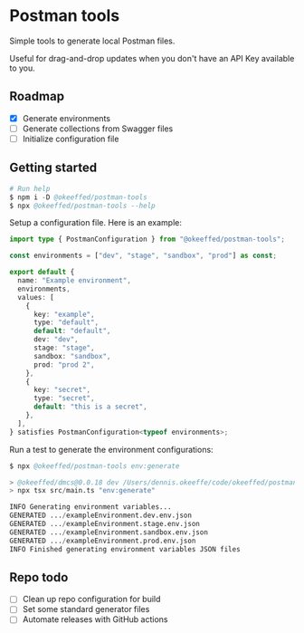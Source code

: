 # Postman tools

Simple tools to generate local Postman files.

Useful for drag-and-drop updates when you don't have an API Key available to you.

## Roadmap

- [x] Generate environments
- [ ] Generate collections from Swagger files
- [ ] Initialize configuration file

## Getting started

```s
# Run help
$ npm i -D @okeeffed/postman-tools
$ npx @okeeffed/postman-tools --help
```

Setup a configuration file. Here is an example:

```ts
import type { PostmanConfiguration } from "@okeeffed/postman-tools";

const environments = ["dev", "stage", "sandbox", "prod"] as const;

export default {
  name: "Example environment",
  environments,
  values: [
    {
      key: "example",
      type: "default",
      default: "default",
      dev: "dev",
      stage: "stage",
      sandbox: "sandbox",
      prod: "prod 2",
    },
    {
      key: "secret",
      type: "secret",
      default: "this is a secret",
    },
  ],
} satisfies PostmanConfiguration<typeof environments>;
```

Run a test to generate the environment configurations:

```s
$ npx @okeeffed/postman-tools env:generate

> @okeeffed/dmcs@0.0.18 dev /Users/dennis.okeeffe/code/okeeffed/postman-tools
> npx tsx src/main.ts "env:generate"

INFO Generating environment variables...
GENERATED .../exampleEnvironment.dev.env.json
GENERATED .../exampleEnvironment.stage.env.json
GENERATED .../exampleEnvironment.sandbox.env.json
GENERATED .../exampleEnvironment.prod.env.json
INFO Finished generating environment variables JSON files
```

## Repo todo

- [ ] Clean up repo configuration for build
- [ ] Set some standard generator files
- [ ] Automate releases with GitHub actions
